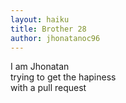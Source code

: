 ```yaml
---
layout: haiku
title: Brother 28
author: jhonatanoc96
---
```


I am Jhonatan<br>
trying to get the hapiness<br>
with a pull request<br>
